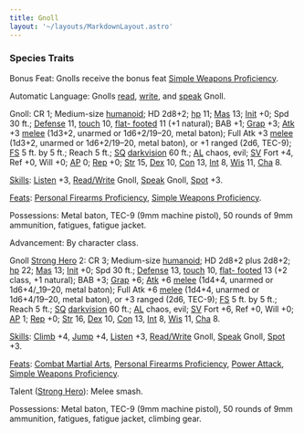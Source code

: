 ```yaml
---
title: Gnoll
layout: '~/layouts/MarkdownLayout.astro'
---
```

### Species Traits

Bonus Feat: Gnolls receive the bonus feat [Simple Weapons Proficiency](/modern.d20.srd/feats/simple.weapons.proficiency).

Automatic Language: Gnolls [read](/modern.d20.srd/skills/read.write.language),
[write](/modern.d20.srd/skills/read.write.language), and
[speak](/modern.d20.srd/skills/speak.language) Gnoll.

Gnoll: CR 1; Medium-size [humanoid](/modern.d20.srd/creature.types/humanoid);
HD 2d8+2; [hp](/modern.d20.srd/combat/hit.points) 11;
[Mas](/modern.d20.srd/creatures/creature.overview) 13;
[Init](/modern.d20.srd/combat/initiative) +0; Spd 30 ft.;
[Defense](/modern.d20.srd/combat/defense) 11,
[touch](/modern.d20.srd/combat/attack.actions) 10, [flat- footed](/modern.d20.srd/combat/surprise) 11 (+1 natural); BAB +1;
[Grap](/modern.d20.srd/combat/grapple) +3;
[Atk](/modern.d20.srd/combat/attack.roll) +3
[melee](/modern.d20.srd/combat/attack.roll) (1d3+2, unarmed or 1d6+2/19–20,
metal baton); Full Atk +3 [melee](/modern.d20.srd/combat/attack.roll) (1d3+2,
un­armed or 1d6+2/19–20, metal baton), or +1 ranged (2d6, TEC-9);
[FS](/modern.d20.srd/creatures/creature.overview) 5 ft. by 5 ft.; Reach 5 ft.;
[SQ](/modern.d20.srd/creatures/creature.overview)
[darkvision](/modern.d20.srd/special.abilities/darkvision) 60 ft.;
[AL](/modern.d20.srd/basics/allegiances) chaos, evil;
[SV](/modern.d20.srd/basics/saving.throws) Fort +4, Ref +0, Will +0;
[AP](/modern.d20.srd/creatures/creature.overview) 0;
[Rep](/modern.d20.srd/creatures/creature.overview) +0;
[Str](/modern.d20.srd/basics/ability.scores) 15,
[Dex](/modern.d20.srd/basics/ability.scores) 10,
[Con](/modern.d20.srd/basics/ability.scores) 13,
[Int](/modern.d20.srd/basics/ability.scores) 8,
[Wis](/modern.d20.srd/basics/ability.scores) 11,
[Cha](/modern.d20.srd/basics/ability.scores) 8.

[Skills](/modern.d20.srd/skills): [Listen](/modern.d20.srd/skills/listen) +3,
[Read/Write](/modern.d20.srd/skills/read.write.language) Gnoll,
[Speak](/modern.d20.srd/skills/speak.language) Gnoll,
[Spot](/modern.d20.srd/skills/spot) +3.

[Feats](/modern.d20.srd/feats): [Personal Firearms Proficiency](/modern.d20.srd/feats/personal.firearms.proficiency), [Simple Weapons Proficiency](/modern.d20.srd/feats/simple.weapons.proficiency).

Possessions: Metal baton, TEC-9 (9mm machine pistol), 50 rounds of 9mm
ammunition, fatigues, fatigue jacket.

Advancement: By character class.

Gnoll [Strong Hero](/modern.d20.srd/classes/basic/strong.hero) 2: CR 3;
Medium-size [humanoid](/modern.d20.srd/creature.types/humanoid); HD 2d8+2 plus
2d8+2; [hp](/modern.d20.srd/combat/hit.points) 22;
[Mas](/modern.d20.srd/creatures/creature.overview) 13;
[Init](/modern.d20.srd/combat/initiative) +0; Spd 30 ft.;
[Defense](/modern.d20.srd/combat/defense) 13,
[touch](/modern.d20.srd/combat/attack.actions) 10, [flat- footed](/modern.d20.srd/combat/surprise) 13 (+2 class, +1 natural); BAB +3;
[Grap](/modern.d20.srd/combat/grapple) +6;
[Atk](/modern.d20.srd/combat/attack.roll) +6
[melee](/modern.d20.srd/combat/attack.roll) (1d4+4, unarmed or 1d6+4/_19–20,
metal baton); Full Atk +6 [melee](/modern.d20.srd/combat/attack.roll) (1d4+4,
unarmed or 1d6+4/19–20, metal baton), or +3 ranged (2d6, TEC-9);
[FS](/modern.d20.srd/creatures/creature.overview) 5 ft. by 5 ft.; Reach 5 ft.;
[SQ](/modern.d20.srd/creatures/creature.overview)
[darkvision](/modern.d20.srd/special.abilities/darkvision) 60 ft.;
[AL](/modern.d20.srd/basics/allegiances) chaos, evil;
[SV](/modern.d20.srd/basics/saving.throws) Fort +6, Ref +0, Will +0;
[AP](/modern.d20.srd/creatures/creature.overview) 1;
[Rep](/modern.d20.srd/creatures/creature.overview) +0;
[Str](/modern.d20.srd/basics/ability.scores) 16,
[Dex](/modern.d20.srd/basics/ability.scores) 10,
[Con](/modern.d20.srd/basics/ability.scores) 13,
[Int](/modern.d20.srd/basics/ability.scores) 8,
[Wis](/modern.d20.srd/basics/ability.scores) 11,
[Cha](/modern.d20.srd/basics/ability.scores) 8.

[Skills](/modern.d20.srd/skills): [Climb](/modern.d20.srd/skills/climb) +4,
[Jump](/modern.d20.srd/skills/jump) +4,
[Listen](/modern.d20.srd/skills/listen) +3,
[Read/Write](/modern.d20.srd/skills/read.write.language) Gnoll,
[Speak](/modern.d20.srd/skills/speak.language) Gnoll,
[Spot](/modern.d20.srd/skills/spot) +3.

[Feats](/modern.d20.srd/feats): [Combat Martial Arts](/modern.d20.srd/feats/combat.martial.arts), [Personal Firearms Proficiency](/modern.d20.srd/feats/personal.firearms.proficiency), [Power Attack](/modern.d20.srd/feats/power.attack), [Simple Weapons Proficiency](/modern.d20.srd/feats/simple.weapons.proficiency).

Talent ([Strong Hero](/modern.d20.srd/classes/basic/strong.hero)): Melee
smash.

Possessions: Metal baton, TEC-9 (9mm machine pistol), 50 rounds of 9mm
ammunition, fatigues, fatigue jacket, climbing gear.


